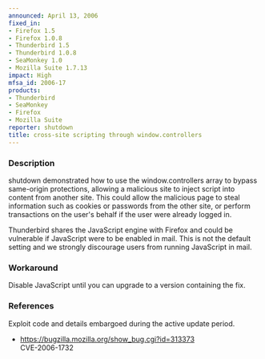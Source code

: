 ```yaml
---
announced: April 13, 2006
fixed_in:
- Firefox 1.5
- Firefox 1.0.8
- Thunderbird 1.5
- Thunderbird 1.0.8
- SeaMonkey 1.0
- Mozilla Suite 1.7.13
impact: High
mfsa_id: 2006-17
products:
- Thunderbird
- SeaMonkey
- Firefox
- Mozilla Suite
reporter: shutdown
title: cross-site scripting through window.controllers
---
```


<h3>Description</h3>

<p>shutdown demonstrated how to use the window.controllers array
to bypass same-origin protections, allowing a malicious site to
inject script into content from another site. This could allow
the malicious page to steal information such as cookies or
passwords from the other site, or perform transactions on the user's
behalf if the user were already logged in.</p>

<p class="note">Thunderbird shares the JavaScript engine with Firefox
and could be vulnerable if JavaScript were to be enabled in mail. This is not
the default setting and we strongly discourage users from running
JavaScript in mail.</p>

<h3>Workaround</h3>

<p>Disable JavaScript until you can upgrade to a version containing the fix.</p>

<h3>References</h3>

<p>Exploit code and details embargoed during the active update period.</p>

<ul>
<li><a href="https://bugzilla.mozilla.org/show_bug.cgi?id=313373">
https://bugzilla.mozilla.org/show_bug.cgi?id=313373</a><br/>
CVE-2006-1732</li>
</ul>



